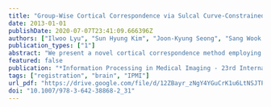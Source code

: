 ```yaml
---
title: "Group-Wise Cortical Correspondence via Sulcal Curve-Constrained Entropy Minimization"
date: 2013-01-01
publishDate: 2020-07-07T23:41:09.666396Z
authors: ["Ilwoo Lyu", "Sun Hyung Kim", "Joon-Kyung Seong", "Sang Wook Yoo", "Alan C. Evans", "Yundi Shi", "Mar Sanchez", "Marc Niethammer", "Martin Andreas Styner"]
publication_types: ["1"]
abstract: "We present a novel cortical correspondence method employing group-wise registration in a spherical parametrization space for the use in local cortical thickness analysis in human and nonhuman primate neuroimaging studies. The proposed method is unbiased registration that estimates a continuous smooth deformation field into an unbiased average space via sulcal curveconstrained entropy minimization using spherical harmonic decomposition of the spherical deformation field. We initialize a correspondence by our pair-wise method that establishes a surface correspondence with a prior template. Since this pair-wise correspondence is biased to the choice of a template, we further improve the correspondence by employing unbiased ensemble entropy minimization across all surfaces, which yields a deformation field onto the iteratively updated unbiased average. The specific entropy metric incorporates two terms: the first focused on optimizing the correspondence of automatically extracted sulcal landmarks and the second on that of sulcal depth maps. We also propose an encoding scheme for spherical deformation via spherical harmonics as well as a novel method to choose an optimal spherical polar coordinate system for the most efficient deformation field estimation. The experimental results show evidence that the proposed method improves the correspondence quality in non-human primate and human subjects as compared to the pair-wise method."
featured: false
publication: "*Information Processing in Medical Imaging - 23rd International Conference, IPMI 2013, Asilomar, CA, USA, June 28-July 3, 2013. Proceedings*"
tags: ["registration", "brain", "IPMI"]
url_pdf: "https://drive.google.com/file/d/12ZBayr_zNgY4YGuCrK1u6LtNSJTPOab7"
doi: "10.1007/978-3-642-38868-2_31"
---
```


